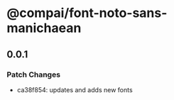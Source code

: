 # @compai/font-noto-sans-manichaean

## 0.0.1
### Patch Changes

- ca38f854: updates and adds new fonts
